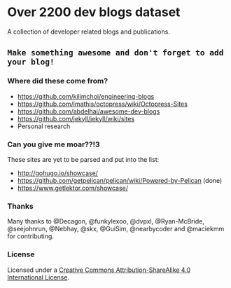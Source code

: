 # Over 2200 dev blogs dataset
A collection of developer related blogs and publications.  

## `Make something awesome and don't forget to add your blog!`

### Where did these come from?
- https://github.com/kilimchoi/engineering-blogs  
- https://github.com/imathis/octopress/wiki/Octopress-Sites  
- https://github.com/abdelhai/awesome-dev-blogs  
- https://github.com/jekyll/jekyll/wiki/sites 
- Personal research  

### Can you give me moar??!3
These sites are yet to be parsed and put into the list:  
- http://gohugo.io/showcase/  
- https://github.com/getpelican/pelican/wiki/Powered-by-Pelican (done) 
- https://www.getlektor.com/showcase/  

### Thanks
Many thanks to @Decagon, @funkylexoo, @dvpxl, @Ryan-McBride, @seejohnrun, @Nebhay, @skx, @GuiSim, @nearbycoder and @maciekmm for contributing.  

### License

Licensed under a <a rel="license" href="http://creativecommons.org/licenses/by-sa/4.0/">Creative Commons Attribution-ShareAlike 4.0 International License</a>.
